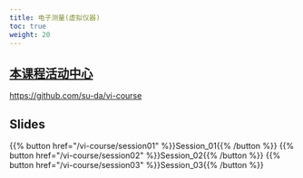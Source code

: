 ```yaml
---
title: 电子测量(虚拟仪器)
toc: true
weight: 20
---
```


## [本课程活动中心](https://github.com/su-da/vi-course)

https://github.com/su-da/vi-course

## Slides

{{% button href="/vi-course/session01" %}}Session_01{{% /button %}}
{{% button href="/vi-course/session02" %}}Session_02{{% /button %}}
{{% button href="/vi-course/session03" %}}Session_03{{% /button %}}

